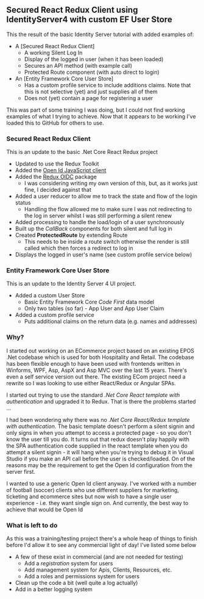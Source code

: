## Secured React Redux Client using IdentityServer4 with custom EF User Store

This the result of the basic Identity Server tutorial with added examples of:
- A [Secured React Redux Client]
  - A working Silent Log In
  - Display of the logged in user (when it has been loaded)
  - Secures an API method (with example call)
  - Protected Route component (with auto direct to login)
- An [Entity Framework Core User Store]
  - Has a custom profile service to include additions claims.
    Note that this is not selective (yet) and just supplies all of them
  - Does not (yet) contain a page for registering a user

This was part of some training I was doing, but I could not find working examples of what I trying to achieve.  Now that it appears to be working I've loaded this to GitHub
for others to use.

### Secured React Redux Client

This is an update to the basic .Net Core React Redux project
- Updated to use the Redux Toolkit
- Added the [Open Id JavaScript client](https://github.com/IdentityModel/oidc-client-js)
- Added the [Redux OIDC](https://github.com/maxmantz/redux-oidc) package
  - I was considering writing my own version of this, but, as it works just fine, I decided against that
- Added a user reducer to allow me to track the state and flow of the login status
  - Handling the flow allowed me to make sure I was not redirecting to the log in server whilst I was still performing a silent renew
- Added processing to handle the load/login of a user synchronously
- Built up the *CallBack* components for both silent and full log in
- Created **ProtectedRoute** by extending Route
  - This needs to be inside a route switch otherwise the render is still called which then forces a redirect to log in
- Displays the logged in user's name (see custom profile service below)

### Entity Framework Core User Store

This is an update to the Identity Server 4 UI project.
- Added a custom User Store
  - Basic Entity Framework Core *Code First* data model
  - Only two tables (so far) - App User and App User Claim
- Added a custom profile service
  - Puts additional claims on the return data (e.g. names and addresses)

### Why?

I started out working on an ECommerce project based on an existing EPOS .Net codebase which is used for both Hospitality and Retail.
The codebase has been flexible enough to have been used with frontends written in Winforms, WPF, Asp, AspX and Asp MVC over the last 15 years.
There's even a self service version out there.
The existing ECom project need a rewrite so I was looking to use either React/Redux or Angular SPAs.

I started out trying to use the standard *.Net Core React template with authentication* and upgraded it to Redux.
That is there the problems started ...

I had been wondering why there was no *.Net Core React/Redux template with authentication*.
The basic template doesn't perform a silent signin and only signs in when you attempt to access a protected page - so you don't know the user till you do.
It turns out that redux doesn't play happily with the SPA authentication code supplied in the react template when you do attempt a silent signin - it will hang when you're trying to debug it in Visual Studio if you make an API call before the user is checked/loaded.
On of the reasons may be the requirement to get the Open Id configuration from the server first.

I wanted to use a generic Open Id client anyway.  I've worked with a number of football (soccer) clients who use different suppliers for marketing, ticketing and ecommerce sites
but now wish to have a single user experience - i.e. they want single sign on.  And currently, the best way to achieve that would be Open Id

### What is left to do

As this was a training/testing project there's a whole heap of things to finish before I'd allow it to see any commercial light of day!  I've listed some below

- A few of these exist in commercial (and are not needed for testing)
  - Add a *registration* system for users
  - Add management system for Apis, Clients, Resources, etc.
  - Add a roles and permissions system for users
- Clean up the code a bit (well quite a log actually)
- Add in a better logging system